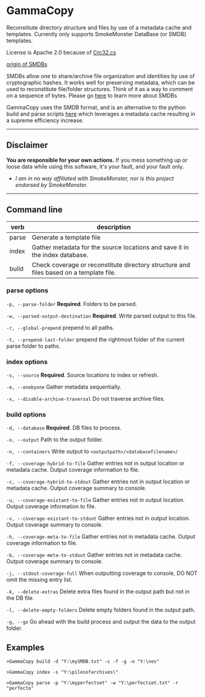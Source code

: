 # GammaCopy

Reconstitute directory structure and files by use of a metadata cache and templates.  Currently only supports SmokeMonster DataBase (or SMDB) templates.


License is Apache 2.0 because of [Crc32.cs](https://github.com/damieng/DamienGKit/blob/master/CSharp/DamienG.Library/Security/Cryptography/Crc32.cs)

[origin of SMDBs](https://github.com/SmokeMonsterPacks/EverDrive-Packs-Lists-Database)

SMDBs allow one to share/archive file organization and identities by use of cryptographic hashes.  It works well for preserving metadata, which can be used to reconstitute file/folder structures.  Think of it as a way to comment on a sequence of bytes.  Please go [here](https://github.com/SmokeMonsterPacks/EverDrive-Packs-Lists-Database) to learn more about SMDBs

GammaCopy uses the SMDB format, and is an alternative to the python build and parse scripts [here](https://github.com/SmokeMonsterPacks/EverDrive-Packs-Lists-Database) which leverages a metadata cache resulting in a supreme efficiency increase.

***
## Disclaimer
**You are responsible for your own actions.** If you mess something up or loose data while using this software, it's your fault, and your fault only.

- *I am in no way affiliated with SmokeMonster, nor is this project endorsed by SmokeMonster.*

***

## Command line

| verb  | description                                                                                       |
|-------|---------------------------------------------------------------------------------------------------|
| parse | Generate a template file                                                                                 |
| index | Gather metadata for the source locations and save it in the index database.                       |
| build | Check coverage or reconstitute directory structure and files based on a template file. |

### parse options

`-p, --parse-folder`                **Required**. Folders to be parsed.

`-w, --parsed-output-destination`    **Required**. Write parsed output to this file.

`-r, --global-prepend`               prepend to all paths.

`-t, --prepend-last-folder`          prepend the rightmost folder of the current parse folder to paths.

### index options

`-s, --source`        **Required**. Source locations to index or refresh.

`-e, --onebyone`    Gather metadata sequentially.

`-x, --disable-archive-traversal`    Do not traverse archive files.

### build options

`-d, --database` **Required**. DB files to process.

`-o, --output` Path to the output folder.

`-n, --containers` Write output to `<outputpath>/<databasefilename>/`

`-f, --coverage-hybrid-to-file` Gather entries not in output location or metadata cache. Output coverage information to file.

`-c, --coverage-hybrid-to-stdout` Gather entries not in output location or metadata cache. Output coverage summary to console.

`-u, --coverage-existant-to-file` Gather entries not in output location. Output coverage information to file.

`-v, --coverage-existant-to-stdout` Gather entries not in output location. Output coverage summary to console.

`-h, --coverage-meta-to-file` Gather entries not in metadata cache. Output coverage information to file.

`-b, --coverage-meta-to-stdout` Gather entries not in metadata cache. Output coverage summary to console.

`-j, --stdout-coverage-full` When outputting coverage to console, DO NOT omit the missing entry list.

`-k, --delete-extras` Delete extra files found in the output path but not in the DB file.

`-l, --delete-empty-folders` Delete empty folders found in the output path.

`-g, --go` Go ahead with the build process and output the data to the output folder.

## Examples

`>GammaCopy build -d "Y:\mySMDB.txt" -c -f -g -o "Y:\nes"`

`>GammaCopy index -s "Y:\pilesofarchives\"`

`>GammaCopy parse -p "Y:\myperfectset" -w "Y:\perfectset.txt" -r "perfecto"`
